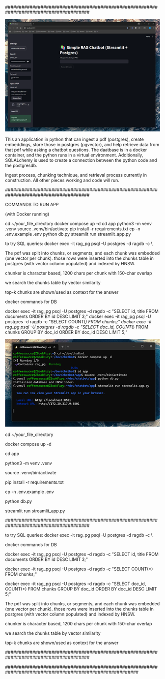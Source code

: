 #######################################################################################




![Streamlit App in Python](app_screenshot.png)




This an application in python that can ingest a pdf (postgres), create embeddings, store those in postgres (pgvector), and help retrieve data 
from that pdf while asking a chatbot questions. The daatbase is in a docker container, and the python runs in a virtual environment. Additionally, 
SQLALchemy is used to create a connection between the python code and the postgresdb. 

Ingest process, chunking technique, and retrieval process currently in construction. All other pieces working and code will run. 


#######################################################################################


COMMANDS TO RUN APP

(with Docker running)

cd ~/your_file_directory
docker compose up -d
cd app
python3 -m venv .venv
source .venv/bin/activate
pip install -r requirements.txt
cp -n .env.example .env
python db.py
streamlit run streamlit_app.py


to try SQL queries: docker exec -it rag_pg psql -U postgres -d ragdb -c \


The pdf was split into chunks, or segments, and each chunk was embedded (one vector per chunk). those rows were inserted into the chunks table in postgres (with vector column populated) and indexed by HNSW.

chunker is character based, 1200 chars per chunk with 150-char overlap

we search the chunks table by vector similarity

top-k chunks are shown/used as context for the answer 

docker commands for DB

docker exec -it rag_pg psql -U postgres -d ragdb -c "SELECT id, title FROM documents ORDER BY id DESC LIMIT 3;"
docker exec -it rag_pg psql -U postgres -d ragdb -c "SELECT COUNT(*) FROM chunks;"
docker exec -it rag_pg psql -U postgres -d ragdb -c "SELECT doc_id, COUNT(*) FROM chunks GROUP BY doc_id ORDER BY doc_id DESC LIMIT 5;"





![Commands](commands_example.png)





cd ~/your_file_directory

docker compose up -d

cd app

python3 -m venv .venv

source .venv/bin/activate

pip install -r requirements.txt

cp -n .env.example .env

python db.py

streamlit run streamlit_app.py


#######################################################################################


to try SQL queries: docker exec -it rag_pg psql -U postgres -d ragdb -c \

docker commands for DB

docker exec -it rag_pg psql -U postgres -d ragdb -c "SELECT id, title FROM documents ORDER BY id DESC LIMIT 3;"

docker exec -it rag_pg psql -U postgres -d ragdb -c "SELECT COUNT(*) FROM chunks;"

docker exec -it rag_pg psql -U postgres -d ragdb -c "SELECT doc_id, COUNT(*) FROM chunks GROUP BY doc_id ORDER BY doc_id DESC LIMIT 5;"


The pdf was split into chunks, or segments, and each chunk was embedded (one vector per chunk). those rows were inserted into the chunks table in 
postgres (with vector column populated) and indexed by HNSW.

chunker is character based, 1200 chars per chunk with 150-char overlap

we search the chunks table by vector similarity

top-k chunks are shown/used as context for the answer 



#######################################################################################

#########################################################################################################
